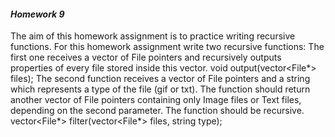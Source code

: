#### _Homework 9_
The aim of this homework assignment is to practice writing recursive functions. 
For this homework assignment write two recursive functions: 
The first one receives a vector of File pointers and recursively outputs properties of every file stored inside this vector. 
void output(vector<File*> files);
The second function receives a vector of File pointers and a string which represents a type of the file (gif or txt). The function should return another vector of File pointers containing only Image files or Text files, depending on the second parameter. The function should be recursive. 
vector<File*> filter(vector<File*> files, string type);
